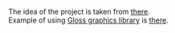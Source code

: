 The idea of the project is taken from [there](https://youtu.be/qhbuKbxJsk8).  
Example of using
[Gloss graphics library](https://hackage.haskell.org/package/gloss) is
[there](https://youtu.be/VxLvaHpAK-U).